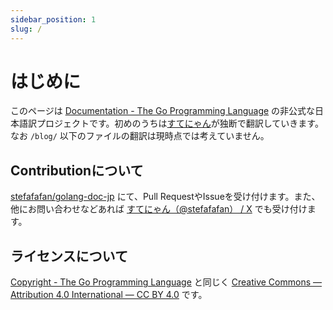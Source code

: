 ```yaml
---
sidebar_position: 1
slug: /
---
```


# はじめに

このページは [Documentation - The Go Programming Language](https://go.dev/doc/) の非公式な日本語訳プロジェクトです。初めのうちは[すてにゃん](https://twitter.com/stefafafan)が独断で翻訳していきます。なお `/blog/` 以下のファイルの翻訳は現時点では考えていません。

## Contributionについて
[stefafafan/golang-doc-jp](https://github.com/stefafafan/golang-doc-jp) にて、Pull RequestやIssueを受け付けます。また、他にお問い合わせなどあれば [すてにゃん（@stefafafan） / X](https://twitter.com/stefafafan) でも受け付けます。

## ライセンスについて
[Copyright - The Go Programming Language](https://go.dev/copyright) と同じく [Creative Commons — Attribution 4.0 International — CC BY 4.0](https://creativecommons.org/licenses/by/4.0/) です。
